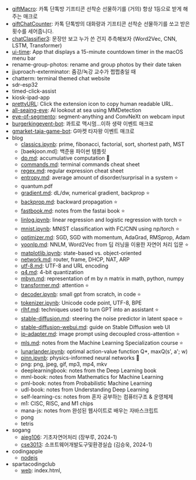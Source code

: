 - [giftMacro](https://github.com/star-bits/giftMacro): 카톡 단톡방 기프티콘 선착순 선물하기를 (거의) 항상 1등으로 받게 해주는 매크로
- [giftChatCounter](https://github.com/star-bits/giftChatCounter): 카톡 단톡방의 대화량과 기프티콘 선착순 선물하기를 쏘고 받은 횟수를 세어줍니다.
- [chatClassifier3](https://github.com/star-bits/chatClassifier3): 문장만 보고 누가 쓴 건지 추측해보자 (Word2Vec, CNN, LSTM, Transformer)
- [ui-time](https://github.com/star-bits/ui-time): App that displays a 15-minute countdown timer in the macOS menu bar
- rename-group-photos: rename and group photos by their date taken
- jjuproach-exterminator: 줌강/녹강 교수가 쩝쩝충일 때
- chatterm: terminal themed chat website
- sdr-esp32
- timed-click-assist
- kiosk-ipad-app
- [prettyURL](https://github.com/star-bits/prettyURL): Click the extension icon to copy human readable URL.
- [all-seaing-eye](https://github.com/star-bits/all-seaing-eye): AI lookout at sea using MMDetection
- [eye-of-segmento](https://github.com/star-bits/eye-of-segmento): segment-anything and ConvNeXt on webcam input
- [burgerkingevent-bot](https://github.com/star-bits/burgerkingevent-bot): 콰트로 맥시멈...이하 생략 이벤트 매크로
- [gmarket-taja-game-bot](https://github.com/star-bits/gmarket-taja-game-bot): G마켓 타자왕 이벤트 매크로
- blog
  - [classics.ipynb](https://github.com/star-bits/blog/blob/main/classics.ipynb): prime, fibonacci, factorial, sort, shortest path, MST
  - [baekjoon.md]: 백준용 파이썬 템플릿
  - [dp.md](https://github.com/star-bits/blog/blob/main/dp.md): accumulative computation 🚧
  - [commands.md](https://github.com/star-bits/blog/blob/main/commands.md): terminal commands cheat sheet 
  - [regex.md](https://github.com/star-bits/blog/blob/main/regex.md): regular expression cheat sheet
  - [entropy.md](https://github.com/star-bits/blog/blob/main/entropy.md): average amount of disorder/surprisal in a system ⭐
  - quantum.pdf
  - [gradient.md](https://github.com/star-bits/blog/blob/main/gradient.md): dL/dw, numerical gradient, backprop ⭐
  - [backprop.md](https://github.com/star-bits/blog/blob/main/backprop.md): backward propagation ⭐
  - [fastbook.md](https://github.com/star-bits/blog/blob/main/fastbook.md): notes from the fastai book ⭐
  - [linlog.ipynb](https://github.com/star-bits/blog/blob/main/linlog.ipynb): linear regression and logistic regression with torch ⭐
  - [mnist.ipynb](https://github.com/star-bits/blog/blob/main/mnist.ipynb): MNIST classification with FC/CNN using np/torch ⭐
  - [optimizer.md](https://github.com/star-bits/blog/blob/main/optimizer.md): SGD, SGD with momentum, AdaGrad, RMSprop, Adam
  - [yoonlp.md](https://github.com/star-bits/blog/blob/main/yoonlp.md): NNLM, Word2Vec from 딥 러닝을 이용한 자연어 처리 입문 ⭐
  - [matplotlib.ipynb](https://github.com/star-bits/blog/blob/main/matplotlib.ipynb): state-based vs. object-oriented
  - [network.md](https://github.com/star-bits/blog/blob/main/network.md): router, frame, DHCP, NAT, ARP
  - [utf-8.md](https://github.com/star-bits/blog/blob/main/utf-8.md): UTF-8 and URL encoding
  - [q4.md](https://github.com/star-bits/blog/blob/main/q4.md): 4-bit quantization
  - [mbyn.md](https://github.com/star-bits/blog/blob/main/mbyn.md): representation of m by n matrix in math, python, numpy
  - [transformer.md](https://github.com/star-bits/blog/blob/main/transformer.md): attention ⭐
  - [decoder.ipynb](https://github.com/star-bits/blog/blob/main/decoder.ipynb): small gpt from scratch, in code ⭐
  - [tokenizer.ipynb](https://github.com/star-bits/blog/blob/main/tokenizer.ipynb): Unicode code point, UTF-8, BPE
  - [rlhf.md](https://github.com/star-bits/blog/blob/main/rlhf.md): techniques used to turn GPT into an assistant ⭐
  - [stable-diffusion.md](https://github.com/star-bits/blog/blob/main/stable-diffusion.md): steering the noise predictor in latent space ⭐
  - [stable-diffusion-webui.md](https://github.com/star-bits/blog/blob/main/stable-diffusion-webui.md): guide on Stable Diffusion web UI
  - [ip-adapter.md](https://github.com/star-bits/blog/blob/main/ip-adapter.md): image prompt using decoupled cross-attention ⭐
  - [mls.md](https://github.com/star-bits/blog/blob/main/mls.md): notes from the Machine Learning Specialization course ⭐
  - [lunarlander.ipynb](https://github.com/star-bits/blog/blob/main/lunarlander.ipynb): optimal action-value function Q*, maxQ(s', a'; w)
  - [pinn.ipynb](https://github.com/star-bits/blog/blob/main/pinn.ipynb): physics-informed neural networks 🚧
  - png: png, jpeg, gif, mp3, mp4, mkv
  - deeplearningbook: notes from the Deep Learning book
  - mml-book: notes from Mathematics for Machine Learning
  - pml-book: notes from Probabilistic Machine Learning
  - udl-book: notes from Understanding Deep Learning
  - self-learning-cs: notes from 혼자 공부하는 컴퓨터구조 & 운영체제
  - m1: CISC, RISC, and M1 chips
  - mana-js: notes from 완성된 웹사이트로 배우는 자바스크립트
  - pong
  - tetris
- sogang
  - [aieg106](https://github.com/star-bits/sogang-aieg106): 기초자연어처리 (장부루, 2024-1)
  - [cse3013](https://github.com/star-bits/sogang-cse3013): 소프트웨어개발도구및환경실습 (김승욱, 2024-1)
- codingapple
  - [nodejs](https://github.com/star-bits/codingapple-nodejs)
- spartacodingclub
  - [web](https://github.com/star-bits/sparta-coding-club-web): index.html, <style>, <script>, app.py, Flask, MongoDB, GET, POST, bs4, AWS
  - [app](https://github.com/star-bits/sparta-coding-club-app): flutter, StatelessWidget, StatefulWidget, Provider, SharedPreferences, async
- [boostcampAI](https://github.com/star-bits/boostcampAI): 부스트캠프 AI Tech 학습 내용 정리
- [kichATwear](https://github.com/star-bits/kichATwear): A Wear OS watch face inspired by linux terminal aesthetics.
- [sort-into-subfolders](https://github.com/star-bits/sort-into-subfolders): Sort files by date created, date modified, content created (EXIF)
- gist
  - [nintendo_switch_screenshots_folder.py](https://gist.github.com/star-bits/f7250dc0af18fb2daee6ed074ff043c5), [rename_photos_YYYYMMDD_hhmmss.py](https://gist.github.com/star-bits/6bf1b8edf07806f096367886db9ac41d)
- Quickstart guide for running...
  - [stable-diffusion-webui](https://github.com/star-bits/stable-diffusion-webui/tree/master), [llama.cpp](https://github.com/star-bits/llama.cpp), [llama.ggmlv3.cpp](https://github.com/star-bits/llama.ggmlv3.cpp), [whisper.cpp](https://github.com/star-bits/whisper.cpp), [Whisper-WebUI](https://github.com/star-bits/Whisper-WebUI), [pdfGPT](https://github.com/star-bits/pdfGPT), [ThreeBodyBot](https://github.com/star-bits/ThreeBodyBot), [llama2](https://github.com/star-bits/llama2)
- [cv](https://github.com/star-bits/cv)
